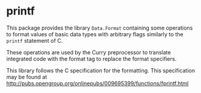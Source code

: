 printf
======

This package provides the library `Data.Format` containing
some operations to format values of basic data types
with arbitrary flags similarly to the `printf` statement of C.

These operations are used by the Curry preprocessor to translate
integrated code with the format tag to replace the format specifiers.

This library follows the C specification for the formatting. This
specification may be found at
<http://pubs.opengroup.org/onlinepubs/009695399/functions/fprintf.html>
